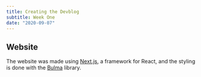 ```yaml
---
title: Creating the Devblog
subtitle: Week One
date: "2020-09-07"
---
```


## Website

The website was made using [Next.js](https://nextjs.org/), a framework for React, and the styling is done with the [Bulma](https://bulma.io/) library.
